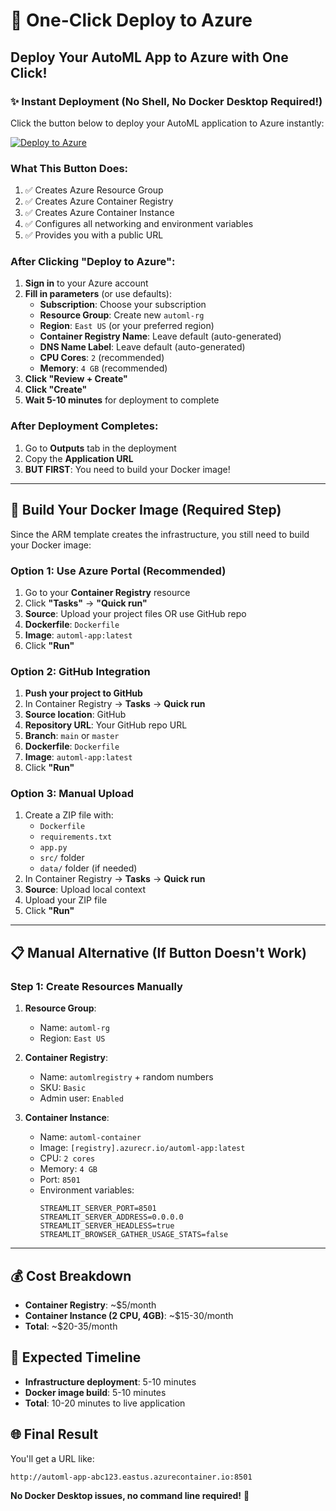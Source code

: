 # 🚀 One-Click Deploy to Azure

## Deploy Your AutoML App to Azure with One Click!

### ✨ Instant Deployment (No Shell, No Docker Desktop Required!)

Click the button below to deploy your AutoML application to Azure instantly:

[![Deploy to Azure](https://aka.ms/deploytoazurebutton)](https://portal.azure.com/#create/Microsoft.Template/uri/https%3A%2F%2Fraw.githubusercontent.com%2Fyourusername%2Fyourrepo%2Fmain%2Fazuredeploy.json)

### What This Button Does:

1. ✅ Creates Azure Resource Group
2. ✅ Creates Azure Container Registry
3. ✅ Creates Azure Container Instance
4. ✅ Configures all networking and environment variables
5. ✅ Provides you with a public URL

### After Clicking "Deploy to Azure":

1. **Sign in** to your Azure account
2. **Fill in parameters** (or use defaults):
   - **Subscription**: Choose your subscription
   - **Resource Group**: Create new `automl-rg`
   - **Region**: `East US` (or your preferred region)
   - **Container Registry Name**: Leave default (auto-generated)
   - **DNS Name Label**: Leave default (auto-generated)
   - **CPU Cores**: `2` (recommended)
   - **Memory**: `4 GB` (recommended)
3. **Click "Review + Create"**
4. **Click "Create"**
5. **Wait 5-10 minutes** for deployment to complete

### After Deployment Completes:

1. Go to **Outputs** tab in the deployment
2. Copy the **Application URL**
3. **BUT FIRST**: You need to build your Docker image!

---

## 🐳 Build Your Docker Image (Required Step)

Since the ARM template creates the infrastructure, you still need to build your Docker image:

### Option 1: Use Azure Portal (Recommended)

1. Go to your **Container Registry** resource
2. Click **"Tasks"** → **"Quick run"**
3. **Source**: Upload your project files OR use GitHub repo
4. **Dockerfile**: `Dockerfile`
5. **Image**: `automl-app:latest`
6. Click **"Run"**

### Option 2: GitHub Integration

1. **Push your project to GitHub**
2. In Container Registry → **Tasks** → **Quick run**
3. **Source location**: GitHub
4. **Repository URL**: Your GitHub repo URL
5. **Branch**: `main` or `master`
6. **Dockerfile**: `Dockerfile`
7. **Image**: `automl-app:latest`
8. Click **"Run"**

### Option 3: Manual Upload

1. Create a ZIP file with:
   - `Dockerfile`
   - `requirements.txt`
   - `app.py`
   - `src/` folder
   - `data/` folder (if needed)
2. In Container Registry → **Tasks** → **Quick run**
3. **Source**: Upload local context
4. Upload your ZIP file
5. Click **"Run"**

---

## 📋 Manual Alternative (If Button Doesn't Work)

### Step 1: Create Resources Manually

1. **Resource Group**:

   - Name: `automl-rg`
   - Region: `East US`

2. **Container Registry**:

   - Name: `automlregistry` + random numbers
   - SKU: `Basic`
   - Admin user: `Enabled`

3. **Container Instance**:
   - Name: `automl-container`
   - Image: `[registry].azurecr.io/automl-app:latest`
   - CPU: `2 cores`
   - Memory: `4 GB`
   - Port: `8501`
   - Environment variables:
     ```
     STREAMLIT_SERVER_PORT=8501
     STREAMLIT_SERVER_ADDRESS=0.0.0.0
     STREAMLIT_SERVER_HEADLESS=true
     STREAMLIT_BROWSER_GATHER_USAGE_STATS=false
     ```

---

## 💰 Cost Breakdown

- **Container Registry**: ~$5/month
- **Container Instance (2 CPU, 4GB)**: ~$15-30/month
- **Total**: ~$20-35/month

## 🎯 Expected Timeline

- **Infrastructure deployment**: 5-10 minutes
- **Docker image build**: 5-10 minutes
- **Total**: 10-20 minutes to live application

## 🌐 Final Result

You'll get a URL like:

```
http://automl-app-abc123.eastus.azurecontainer.io:8501
```

**No Docker Desktop issues, no command line required!** 🎉
